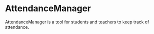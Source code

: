 # AttendanceManager

AttendanceManager is a tool for students and teachers to keep track of attendance.
